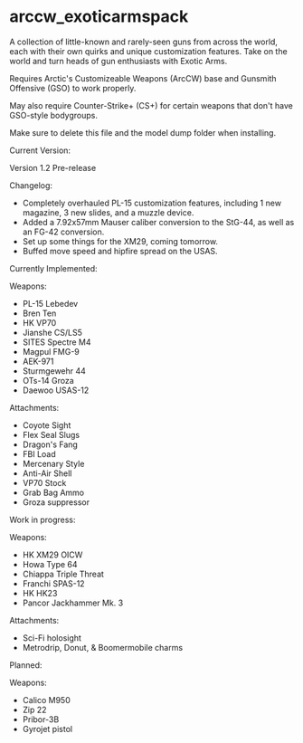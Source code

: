 # arccw_exoticarmspack
A collection of little-known and rarely-seen guns from across the world, each with their own quirks and unique customization features. 
Take on the world and turn heads of gun enthusiasts with Exotic Arms.

Requires Arctic's Customizeable Weapons (ArcCW) base and Gunsmith Offensive (GSO) to work properly. 

May also require Counter-Strike+ (CS+) for certain weapons that don't have GSO-style bodygroups.

Make sure to delete this file and the model dump folder when installing.


Current Version:

Version 1.2 Pre-release

Changelog:
- Completely overhauled PL-15 customization features, including 1 new magazine, 3 new slides, and a muzzle device.
- Added a 7.92x57mm Mauser caliber conversion to the StG-44, as well as an FG-42 conversion.
- Set up some things for the XM29, coming tomorrow.
- Buffed move speed and hipfire spread on the USAS.

Currently Implemented:

Weapons:
- PL-15 Lebedev
- Bren Ten
- HK VP70
- Jianshe CS/LS5
- SITES Spectre M4
- Magpul FMG-9
- AEK-971
- Sturmgewehr 44
- OTs-14 Groza
- Daewoo USAS-12

Attachments:
- Coyote Sight 
- Flex Seal Slugs
- Dragon's Fang
- FBI Load
- Mercenary Style
- Anti-Air Shell
- VP70 Stock
- Grab Bag Ammo
- Groza suppressor





Work in progress:

Weapons:
- HK XM29 OICW
- Howa Type 64
- Chiappa Triple Threat
- Franchi SPAS-12 
- HK HK23 
- Pancor Jackhammer Mk. 3

Attachments:
- Sci-Fi holosight
- Metrodrip, Donut, & Boomermobile charms





Planned:

Weapons:
- Calico M950
- Zip 22
- Pribor-3B
- Gyrojet pistol
